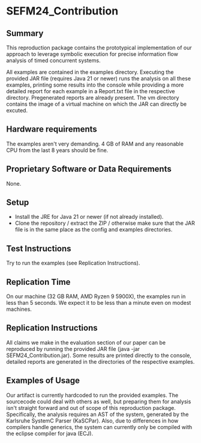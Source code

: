 # SEFM24_Contribution

## Summary

This reproduction package contains the prototypical implementation of our approach to leverage symbolic execution for precise information flow analysis of timed concurrent systems.

All examples are contained in the examples directory. Executing the provided JAR file (requires Java 21 or newer) runs the analysis on all these examples, printing some results into the console while providing a more detailed report for each example in a Report.txt file in the respective directory. Pregenerated reports are already present. The vm directory contains the image of a virtual machine on which the JAR can directly be excuted.

## Hardware requirements

The examples aren't very demanding. 4 GB of RAM and any reasonable CPU from the last 8 years should be fine.

## Proprietary Software or Data Requirements

None.

## Setup

- Install the JRE for Java 21 or newer (if not already installed).
- Clone the repository / extract the ZIP / otherwise make sure that the JAR file is in the same place as the config and examples directories.

## Test Instructions

Try to run the examples (see Replication Instructions).

## Replication Time

On our machine (32 GB RAM, AMD Ryzen 9 5900X), the examples run in less than 5 seconds. We expect it to be less than a minute even on modest machines.

## Replication Instructions

All claims we make in the evaluation section of our paper can be reproduced by running the provided JAR file (java -jar SEFM24_Contribution.jar). Some results are printed directly to the console, detailed reports are generated in the directories of the respective examples.

## Examples of Usage

Our artifact is currently hardcoded to run the provided examples. The sourcecode could deal with others as well, but preparing them for analysis isn't straight forward and out of scope of this reproduction package. Specifically, the analysis requires an AST of the system, generated by the Karlsruhe SystemC Parser (KaSCPar). Also, due to differences in how compilers handle generics, the system can currently only be compiled with the eclipse compiler for java (ECJ).
